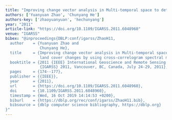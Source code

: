```yaml
---
title: "Improving change vector analysis in Multi-temporal space to detect land cover changes by using cross-correlogram spectral matching algorithm"
authors: ['Yuanyuan Zhao', 'Chunyang He']
authors-key: ['zhaoyuanyuan', 'hechunyang']
year: "2011"
article-link: "https://doi.org/10.1109/IGARSS.2011.6048960"
venue: "IGARSS"
bibex: "@inproceedings{DBLP:conf/igarss/ZhaoH11,
  author    = {Yuanyuan Zhao and
               Chunyang He},
  title     = {Improving change vector analysis in Multi-temporal space to detect
               land cover changes by using cross-correlogram spectral matching algorithm},
  booktitle = {2011 {IEEE} International Geoscience and Remote Sensing Symposium,
               {IGARSS} 2011, Vancouver, BC, Canada, July 24-29, 2011},
  pages     = {174--177},
  publisher = {{IEEE}},
  year      = {2011},
  url       = {https://doi.org/10.1109/IGARSS.2011.6048960},
  doi       = {10.1109/IGARSS.2011.6048960},
  timestamp = {Wed, 16 Oct 2019 14:14:53 +0200},
  biburl    = {https://dblp.org/rec/conf/igarss/ZhaoH11.bib},
  bibsource = {dblp computer science bibliography, https://dblp.org}
}"
---
```

